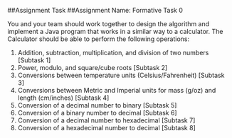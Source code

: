 ##Assignment Task
##Assignment Name: Formative Task 0

You and your team should work together to design the algorithm and implement a Java program that works in a similar way to a calculator.
The Calculator should be able to perform the following operations:
1. Addition, subtraction, multiplication, and division of two numbers [Subtask 1]
2. Power, modulo, and square/cube roots [Subtask 2]
3. Conversions between temperature units (Celsius/Fahrenheit) [Subtask 3]
4. Conversions between Metric and Imperial units for mass (g/oz) and length (cm/inches) [Subtask 4]
5. Conversion of a decimal number to binary [Subtask 5]
6. Conversion of a binary number to decimal [Subtask 6]
7. Conversion of a decimal number to hexadecimal [Subtask 7]
8. Conversion of a hexadecimal number to decimal [Subtask 8]
